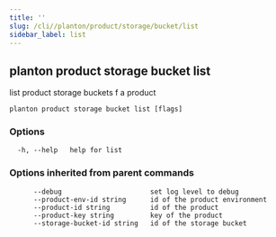 ```yaml
---
title: ''
slug: /cli//planton/product/storage/bucket/list
sidebar_label: list
---
```

## planton product storage bucket list

list product storage buckets f a product

```
planton product storage bucket list [flags]
```

### Options

```
  -h, --help   help for list
```

### Options inherited from parent commands

```
      --debug                      set log level to debug
      --product-env-id string      id of the product environment
      --product-id string          id of the product
      --product-key string         key of the product
      --storage-bucket-id string   id of the storage bucket
```


